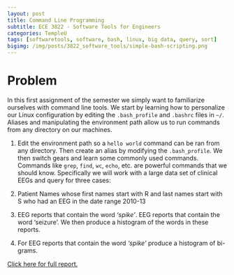 ```yaml
---
layout: post
title: Command Line Programming
subtitle: ECE 3822 - Software Tools for Engineers
categories: TempleU
tags: [softwaretools, software, bash, linux, big data, query, sort]
bigimg: /img/posts/3822_software_tools/simple-bash-scripting.png
---
```


# Problem
In this first assignment of the semester we simply want to familiarize 
ourselves with command line tools. We start by learning how to personalize 
our Linux configuration by editing the `.bash_profile` and `.bashrc` files in 
`~/`. Aliases and manipulating the environment path allow us to run 
commands from any directory on our machines. 

1. Edit the environment path so a `hello world` command can be ran from 
any directory. Then create an alias by modifying the `.bash_profile`.
We then switch gears and learn some commonly used commands. Commands like 
`grep`, `find`, `wc`, `echo`, etc. are powerful commands that we should 
know. Specifically we will work with a large data set of clinical EEGs and 
query for three cases:

2. Patient Names whose first names start with R and last names start with 
S who had an EEG in the date range 2010-13

3. EEG reports that contain the word *‘spike’*. EEG reports that contain the 
word ‘seizure’. We then produce a histogram of the words in these reports.

4. For EEG reports that contain the word *‘spike’* produce a histogram of 
bi-grams. 

[Click here for full report.](
http://files.tdevin.com/blog/20150831_trejo_devin_hw1.pdf)
